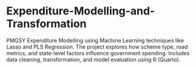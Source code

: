 # Expenditure-Modelling-and-Transformation
PMGSY Expenditure Modelling using Machine Learning techniques like Lasso and PLS Regression. The project explores how scheme type, road metrics, and state-level factors influence government spending. Includes data cleaning, transformation, and model evaluation using R (Quarto).
